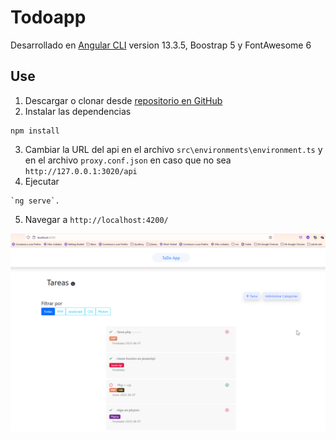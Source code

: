 # Todoapp

Desarrollado en [Angular CLI](https://github.com/angular/angular-cli) version 13.3.5, Boostrap 5 y FontAwesome 6

## Use
1. Descargar o clonar desde [repositorio en GitHub](https://github.com/maryemf/todoapp-frontend)
2. Instalar las dependencias 
```
npm install
```
3. Cambiar la URL del api en el archivo `src\environments\environment.ts` y en el archivo `proxy.conf.json`  en caso que no sea `http://127.0.0.1:3020/api` 
4. Ejecutar 
```
`ng serve`. 
```
5. Navegar a  `http://localhost:4200/`

![TodoApp](/src/assets/img/todoapp.png)
